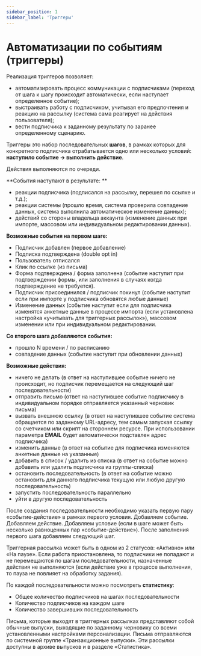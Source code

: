 ```yaml
---
sidebar_position: 1
sidebar_label: 'Триггеры'
---
```


# Автоматизации по событиям (триггеры)

Реализация триггеров позволяет:

- автоматизировать процесс коммуникации с подписчиками (переход от шага к шагу происходит автоматически, если наступает определенное событие);
- выстраивать работу с подписчиком, учитывая его предпочтения и реакцию на рассылку (система сама реагирует на действия пользователя);
- вести подписчика к заданному результату по заранее определенному сценарию.

Триггеры это набор последовательных **шагов**, в рамках которых для конкретного подписчика отрабатывается одно или несколько условий: **наступило событие → выполнить действие**.

Действия выполняются по очереди.

**События наступают в результате: **

- реакции подписчика (подписался на рассылку, перешел по ссылке и т.д.);
- реакции системы (прошло время, система проверила совпадение данных, система выполнила автоматическое изменение данных);
- действий со стороны владельца аккаунта (изменение данных при импорте, массовом или индивидуальном редактировании данных).

**Возможные события на первом шаге:**

- Подписчик добавлен (первое добавление)
- Подписка подтверждена (double opt in)
- Пользователь отписался
- Клик по ссылке (из письма)
- Форма подтверждена / форма заполнена (событие наступит при подтверждении формы, или заполнения в случаях когда подтверждение не требуется).
- Подписчик присоединился / подписчик покинул (событие наступит если при импорте у подписчика обновятся любые данные)
- Изменение данных (событие наступит если для подписчика изменятся анкетные данные в процессе импорта (если установлена настройка «учитывать для триггерных рассылок»), массовом изменении или при индивидуальном редактировании.

**Со второго шага добавляются события:**

- прошло N времени / по расписанию
- совпадение данных (событие наступит при обновлении данных)

**Возможные действия:**

- ничего не делать (в ответ на наступившее событие ничего не происходит, но подписчик перемещается на следующий шаг последовательности)
- отправить письмо (ответ на наступившее событие подписчику в индивидуальном порядке отправляется указанный черновик письма)
- вызвать внешнюю ссылку (в ответ на наступившее событие система обращается по заданному URL-адресу, тем самым запуская ссылку со счетчиком или скрипт на стороннем ресурсе. При использовании параметра **EMAIL** будет автоматически подставлен адрес подписчика)
- изменить данные (в ответ на событие для подписчика изменяются анкетные данные на указанные)
- добавить в список / удалить из списка (в ответ на событие можно добавить или удалить подписчика из группы-списка)
- остановить последовательность (в ответ на событие можно остановить для данного подписчика текущую или любую другую последовательность)
- запустить последовательность параллельно
- уйти в другую последовательность

После создания последовательности необходимо указать первую пару «событие-действие» в рамках первого условия. Добавляем событие. Добавляем действие. Добавляем условие (если в шаге может быть несколько равноценных пар «событие-действие»). После заполнения первого шага добавляем следующий шаг.

Триггерная рассылка может быть в одном из 2 статусов: «Активно» или «На паузе». Если работа приостановлена, то подписчики не попадают и не перемещаются по шагам последовательности, назначенные действия не выполняются (если действие уже в процессе выполнения, то пауза не повлияет на обработку задания).

По каждой последовательности можно посмотреть **статистику**:

- Общее количество подписчиков на шагах последовательности
- Количество подписчиков на каждом шаге
- Количество завершивших последовательность

Письма, которые выходят в триггерных рассылках представляют собой обычные выпуски, выходящие по заданному черновику со всеми установленными настройками персонализации. Письма отправляются по системной группе «Транзакционные выпуски». Эти рассылки доступны в архиве выпусков и в разделе «Статистика».
